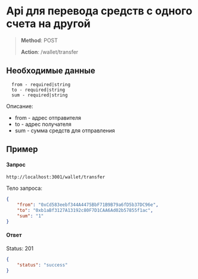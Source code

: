 # Api для перевода средств с одного счета на другой

> **Method**: POST
>
> **Action**: /wallet/transfer

## Необходимые данные
```
  from - required|string
  to - required|string
  sum - required|string
```

Описание:

* from - адрес отправителя
* to - адрес получателя
* sum - сумма средств для отправления

## Пример

#### Запрос
```
http://localhost:3001/wallet/transfer
```

Тело запроса:
```json
{
	"from": "0xCd583eebf344A4475BbF71B9B79a6fD5b37DC96e",
	"to": "0xb1aBf3127A13192c80F7D1CAA6Ad02b57855f1ac",
	"sum": "1"
}
```

#### Ответ

Status: 201

```json
{
    "status": "success"
}
```